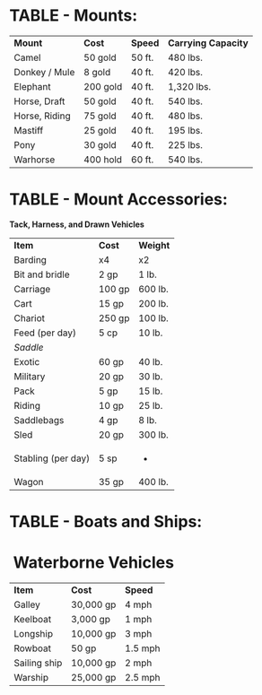 # **TABLE - Mounts:**

|               |          |           |                       |
|---------------|----------|-----------|-----------------------|
| **Mount**     | **Cost** | **Speed** | **Carrying Capacity** |
| Camel         | 50 gold  | 50 ft.    | 480 lbs.              |
| Donkey / Mule | 8 gold   | 40 ft.    | 420 lbs.              |
| Elephant      | 200 gold | 40 ft.    | 1,320 lbs.            |
| Horse, Draft  | 50 gold  | 40 ft.    | 540 lbs.              |
| Horse, Riding | 75 gold  | 40 ft.    | 480 lbs.              |
| Mastiff       | 25 gold  | 40 ft.    | 195 lbs.              |
| Pony          | 30 gold  | 40 ft.    | 225 lbs.              |
| Warhorse      | 400 hold | 60 ft.    | 540 lbs.              |


# **TABLE - Mount Accessories:**
**Tack, Harness, and Drawn Vehicles**

<table><tbody><tr class="odd"><td><strong>Item</strong></td><td><strong>Cost</strong></td><td><strong>Weight</strong></td></tr><tr class="even"><td>Barding</td><td>x4</td><td>x2</td></tr><tr class="odd"><td>Bit and bridle</td><td>2 gp</td><td>1 lb.</td></tr><tr class="even"><td>Carriage</td><td>100 gp</td><td>600 lb.</td></tr><tr class="odd"><td>Cart</td><td>15 gp</td><td>200 lb.</td></tr><tr class="even"><td>Chariot</td><td>250 gp</td><td>100 lb.</td></tr><tr class="odd"><td>Feed (per day)</td><td>5 cp</td><td>10 lb.</td></tr><tr class="even"><td><em>Saddle</em></td><td> </td><td> </td></tr><tr class="odd"><td>Exotic</td><td>60 gp</td><td>40 lb.</td></tr><tr class="even"><td>Military</td><td>20 gp</td><td>30 lb.</td></tr><tr class="odd"><td>Pack</td><td>5 gp</td><td>15 lb.</td></tr><tr class="even"><td>Riding</td><td>10 gp</td><td>25 lb.</td></tr><tr class="odd"><td>Saddlebags</td><td>4 gp</td><td>8 lb.</td></tr><tr class="even"><td>Sled</td><td>20 gp</td><td>300 lb.</td></tr><tr class="odd"><td>Stabling (per day)</td><td>5 sp</td><td><ul><li><p> </p></li></ul></td></tr><tr class="even"><td>Wagon</td><td>35 gp</td><td>400 lb.</td></tr></tbody></table>

# **TABLE - Boats and Ships:**

#  **Waterborne Vehicles**

|              |           |           |
|--------------|-----------|-----------|
| **Item**     | **Cost**  | **Speed** |
| Galley       | 30,000 gp | 4 mph     |
| Keelboat     | 3,000 gp  | 1 mph     |
| Longship     | 10,000 gp | 3 mph     |
| Rowboat      | 50 gp     | 1.5 mph   |
| Sailing ship | 10,000 gp | 2 mph     |
| Warship      | 25,000 gp | 2.5 mph   |
